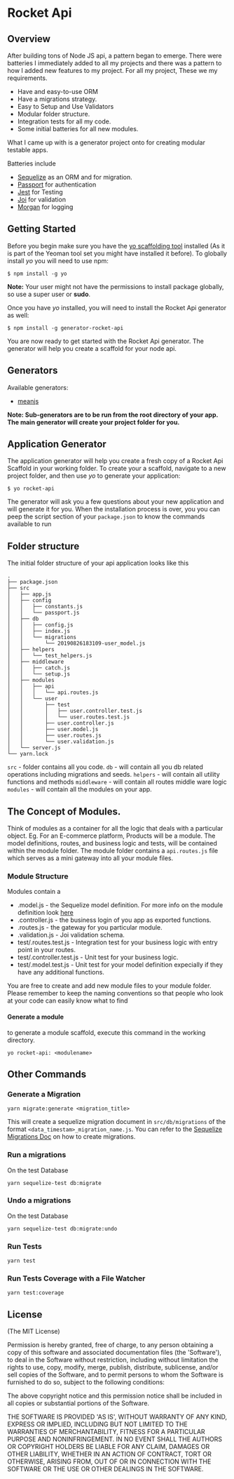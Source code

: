 # Rocket Api

## Overview
After building tons of Node JS api, a pattern began to emerge. There were batteries I immediately 
added to all my projects and there was a pattern to how I added new features to my project. For all my project,
These we my requirements. 

- Have and easy-to-use ORM
- Have a migrations strategy.
- Easy to Setup and Use Validators
- Modular folder structure.
- Integration tests for all my code. 
- Some initial batteries for all new modules.

What I came up with is a generator project onto for creating modular testable apps. 

Batteries include 
- [Sequelize](https://sequelize.org/master/) as an ORM and for migration.
- [Passport](http://www.passportjs.org) for authentication
- [Jest](http://jestjs.io) for Testing
- [Joi](https://github.com/hapijs/joi) for validation
- [Morgan](https://github.com/expressjs/morgan) for logging

## Getting Started

Before you begin make sure you have the [yo scaffolding tool](http://yeoman.io/learning/index.html) installed (As it is part of the Yeoman tool set you might have installed it before). To globally install *yo* you will need to use npm:

```
$ npm install -g yo
```

**Note:** Your user might not have the permissions to install package globally, so use a super user or **sudo**.

Once you have *yo* installed, you will need to install the Rocket Api generator as well:

```
$ npm install -g generator-rocket-api
```

You are now ready to get started with the Rocket Api generator. The generator will help you create a scaffold for your node api.

## Generators

Available generators:

* [meanjs](#application-generator)

**Note: Sub-generators are to be run from the root directory of your app. The main generator will create your project folder for you.**

## Application Generator

The application generator will help you create a fresh copy of a Rocket Api Scaffold in your working folder. To create your a scaffold, navigate to a new project folder, and then use *yo* to generate your application:

```
$ yo rocket-api
```

The generator will ask you a few questions about your new application and will generate it for you. When the installation process is over, you you can peep the script section of your `package.json`
to know the commands available to run

## Folder structure

The initial folder structure of your api application looks like this
```
.
├── package.json
├── src
│   ├── app.js
│   ├── config
│   │   ├── constants.js
│   │   └── passport.js
│   ├── db
│   │   ├── config.js
│   │   ├── index.js
│   │   └── migrations
│   │       └── 20190826183109-user_model.js
│   ├── helpers
│   │   └── test_helpers.js
│   ├── middleware
│   │   ├── catch.js
│   │   └── setup.js
│   ├── modules
│   │   ├── api
│   │   │   └── api.routes.js
│   │   └── user
│   │       ├── test
│   │       │   ├── user.controller.test.js
│   │       │   └── user.routes.test.js
│   │       ├── user.controller.js
│   │       ├── user.model.js
│   │       ├── user.routes.js
│   │       └── user.validation.js
│   └── server.js
└── yarn.lock
```
`src` - folder contains all you code.
`db` - will contain all you db related operations including migrations and seeds.
`helpers` - will contain all utility functions and methods
`middleware` - will contain all routes middle ware logic
`modules` - will contain all the modules on your app.

## The Concept of Modules. 

Think of modules as a container for all the logic that deals with a particular object.
Eg. For an E-commerce platform, Products will be a module. The model definitions, routes, and business logic and tests, will be contained within the module folder.
The module folder contains a `api.routes.js` file which serves as a mini gateway into all your module files. 

### Module Structure 
Modules contain a
-  <modulename>.model.js - the Sequelize model definition. For more info on the module definition look [here]()
-  <modulename>.controller.js - the business login of you app as exported functions.
-  <modulename>.routes.js - the gateway for you particular module.
-  <modulename>.validation.js - Joi validation schema.
-  test/<modulename>.routes.test.js - Integration test for your business logic with entry point in your routes.
-  test/<modulename>.controller.test.js - Unit test for your business logic.
-  test/<modulename>.model.test.js - Unit test for your model definition expecially if they have any additional functions.

You are free to create and add new module files to your module folder. Please remember to keep the naming conventions so that people who look at your code can easily know what to find 

#### Generate a module
to generate a module scaffold, execute this command in the working directory.
```
yo rocket-api: <modulename>
```

## Other Commands 

### Generate a Migration 

```
yarn migrate:generate <migration_title>
```
This will create a sequelize migration document in `src/db/migrations` of the format `<data_timestam>_migration_name.js`. You can refer to the [Sequelize Migrations Doc]() on how to create migrations.

### Run a migrations

On the test Database
```
yarn sequelize-test db:migrate
```

### Undo a migrations

On the test Database
```
yarn sequelize-test db:migrate:undo
```

### Run Tests 

```
yarn test 
```

### Run Tests Coverage with a File Watcher

```
yarn test:coverage
```


## License

(The MIT License)

Permission is hereby granted, free of charge, to any person obtaining
a copy of this software and associated documentation files (the
'Software'), to deal in the Software without restriction, including
without limitation the rights to use, copy, modify, merge, publish,
distribute, sublicense, and/or sell copies of the Software, and to
permit persons to whom the Software is furnished to do so, subject to
the following conditions:

The above copyright notice and this permission notice shall be
included in all copies or substantial portions of the Software.

THE SOFTWARE IS PROVIDED 'AS IS', WITHOUT WARRANTY OF ANY KIND,
EXPRESS OR IMPLIED, INCLUDING BUT NOT LIMITED TO THE WARRANTIES OF
MERCHANTABILITY, FITNESS FOR A PARTICULAR PURPOSE AND NONINFRINGEMENT.
IN NO EVENT SHALL THE AUTHORS OR COPYRIGHT HOLDERS BE LIABLE FOR ANY
CLAIM, DAMAGES OR OTHER LIABILITY, WHETHER IN AN ACTION OF CONTRACT,
TORT OR OTHERWISE, ARISING FROM, OUT OF OR IN CONNECTION WITH THE
SOFTWARE OR THE USE OR OTHER DEALINGS IN THE SOFTWARE.




